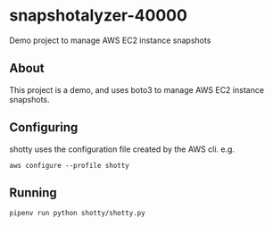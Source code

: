 # snapshotalyzer-40000

Demo project to manage AWS EC2 instance snapshots

## About

This project is a demo, and uses boto3 to manage AWS EC2 instance snapshots.

## Configuring

shotty uses the configuration file created by the AWS cli. e.g. 

`aws configure --profile shotty`

## Running

`pipenv run python shotty/shotty.py`
